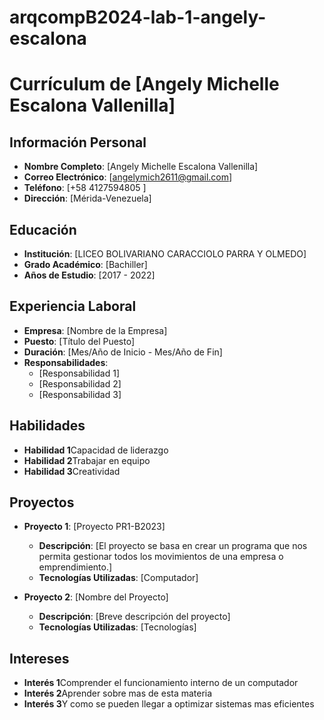 # arqcompB2024-lab-1-angely-escalona

# Currículum de [Angely Michelle Escalona Vallenilla]

## Información Personal
- **Nombre Completo**: [Angely Michelle Escalona Vallenilla]
- **Correo Electrónico**: [angelymich2611@gmail.com]
- **Teléfono**: [+58 4127594805 ]
- **Dirección**: [Mérida-Venezuela]

## Educación
- **Institución**: [LICEO BOLIVARIANO CARACCIOLO PARRA Y OLMEDO]
- **Grado Académico**: [Bachiller]
- **Años de Estudio**: [2017 - 2022]

## Experiencia Laboral
- **Empresa**: [Nombre de la Empresa]
- **Puesto**: [Título del Puesto]
- **Duración**: [Mes/Año de Inicio - Mes/Año de Fin]
- **Responsabilidades**:
  - [Responsabilidad 1]
  - [Responsabilidad 2]
  - [Responsabilidad 3]

## Habilidades
- **Habilidad 1**Capacidad de liderazgo
- **Habilidad 2**Trabajar en equipo
- **Habilidad 3**Creatividad

## Proyectos
- **Proyecto 1**: [Proyecto PR1-B2023]
  - **Descripción**: [El proyecto se basa en crear un programa que nos permita gestionar todos los movimientos de una empresa o emprendimiento.]
  - **Tecnologías Utilizadas**: [Computador]

- **Proyecto 2**: [Nombre del Proyecto]
  - **Descripción**: [Breve descripción del proyecto]
  - **Tecnologías Utilizadas**: [Tecnologías]

## Intereses
- **Interés 1**Comprender el funcionamiento interno de un computador
- **Interés 2**Aprender sobre mas de esta materia
- **Interés 3**Y como se pueden llegar a optimizar sistemas mas eficientes
